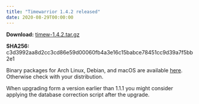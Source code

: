 ```yaml
---
title: "Timewarrior 1.4.2 released"
date: 2020-08-29T00:00:00
---
```


**Download:** [timew-1.4.2.tar.gz](https://github.com/GothenburgBitFactory/timewarrior/releases/download/v1.4.2/timew-1.4.2.tar.gz)

**SHA256:** c3d3992aa8d2cc3cd86e59d00060fb4a3e16c15babce78451cc9d39a7f5bb2e1

Binary packages for Arch Linux, Debian, and macOS are available
[here](/docs/download.html). Otherwise check with your distribution.

When upgrading form a version earlier than 1.1.1 you might consider applying
the database correction script after the upgrade. 
